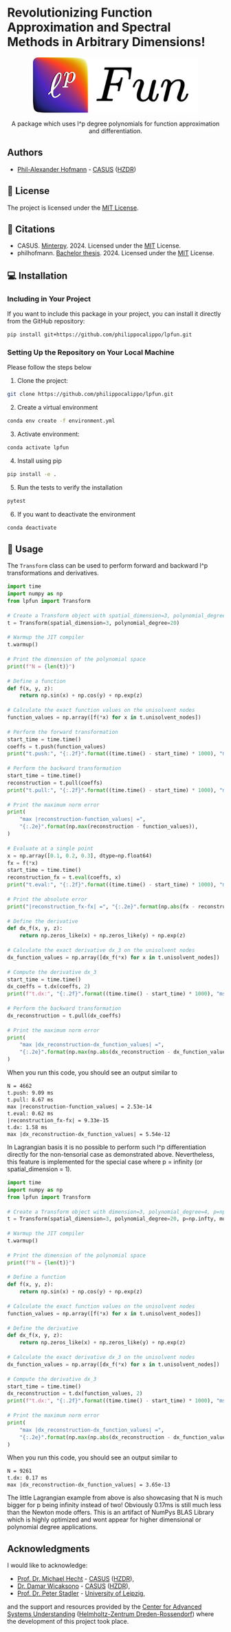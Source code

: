 # Revolutionizing Function Approximation and Spectral Methods in Arbitrary Dimensions!
<p align="center">
  <img src="social-banner-bg-rounded.png" height="128" width="384"/>
</p>
<p align="center">
    A package which uses l^p degree polynomials for function approximation and differentiation.
</p>

## Authors

- [Phil-Alexander Hofmann](https://gitlab.com/philippo_calippo) - [CASUS](https://www.casus.science/) ([HZDR](https://www.hzdr.de/))

## 📜 License

The project is licensed under the [MIT License](LICENSE.txt).

## 💬 Citations

- CASUS. [Minterpy](https://github.com/casus/minterpy). 2024. Licensed under the [MIT](https://github.com/casus/minterpy/blob/main/LICENSE) License.
- philhofmann. [Bachelor thesis](https://gitlab.com/philhofmann/implementation-and-complexity-analysis-of-algorithms-for-multivariate-newton-polynomials-of-p-degree). 2024. Licensed under the [MIT](https://gitlab.com/philhofmann/implementation-and-complexity-analysis-of-algorithms-for-multivariate-newton-polynomials-of-p-degree/-/blob/main/LICENSE.txt?ref_type=heads) License.

## 💻 Installation

### Including in Your Project
If you want to include this package in your project, you can install it directly from the GitHub repository:

```bash
pip install git+https://github.com/philippocalippo/lpfun.git
```

### Setting Up the Repository on Your Local Machine
Please follow the steps below

1. Clone the project:

```bash
git clone https://github.com/philippocalippo/lpfun.git
```

2. Create a virtual environment

```bash
conda env create -f environment.yml
```
 
3. Activate environment:

```bash
conda activate lpfun
```

4. Install using pip

```bash
pip install -e .
```

5. Run the tests to verify the installation

```bash
pytest
```

6. If you want to deactivate the environment

```bash
conda deactivate
```

## 📖 Usage

The `Transform` class can be used to perform forward and backward l^p transformations and derivatives.

```python
import time
import numpy as np
from lpfun import Transform

# Create a Transform object with spatial_dimension=3, polynomial_degree=4, p=2 (default value), mode="newton" (default value)
t = Transform(spatial_dimension=3, polynomial_degree=20)

# Warmup the JIT compiler
t.warmup()

# Print the dimension of the polynomial space
print(f"N = {len(t)}")

# Define a function
def f(x, y, z):
    return np.sin(x) + np.cos(y) + np.exp(z)

# Calculate the exact function values on the unisolvent nodes
function_values = np.array([f(*x) for x in t.unisolvent_nodes])

# Perform the forward transformation
start_time = time.time()
coeffs = t.push(function_values)
print("t.push:", "{:.2f}".format((time.time() - start_time) * 1000), "ms")

# Perform the backward transformation
start_time = time.time()
reconstruction = t.pull(coeffs)
print("t.pull:", "{:.2f}".format((time.time() - start_time) * 1000), "ms")

# Print the maximum norm error
print(
    "max |reconstruction-function_values| =",
    "{:.2e}".format(np.max(reconstruction - function_values)),
)

# Evaluate at a single point
x = np.array([0.1, 0.2, 0.3], dtype=np.float64)
fx = f(*x)
start_time = time.time()
reconstruction_fx = t.eval(coeffs, x)
print("t.eval:", "{:.2f}".format((time.time() - start_time) * 1000), "ms")

# Print the absolute error
print("|reconstruction_fx-fx| =", "{:.2e}".format(np.abs(fx - reconstruction_fx)))

# Define the derivative
def dx_f(x, y, z):
    return np.zeros_like(x) + np.zeros_like(y) + np.exp(z)

# Calculate the exact derivative dx_3 on the unisolvent nodes
dx_function_values = np.array([dx_f(*x) for x in t.unisolvent_nodes])

# Compute the derivative dx_3
start_time = time.time()
dx_coeffs = t.dx(coeffs, 2)
print(f"t.dx:", "{:.2f}".format((time.time() - start_time) * 1000), "ms")

# Perform the backward transformation
dx_reconstruction = t.pull(dx_coeffs)

# Print the maximum norm error
print(
    "max |dx_reconstruction-dx_function_values| =",
    "{:.2e}".format(np.max(np.abs(dx_reconstruction - dx_function_values))),
)
```

When you run this code, you should see an output similar to

```
N = 4662
t.push: 9.09 ms
t.pull: 8.67 ms
max |reconstruction-function_values| = 2.53e-14
t.eval: 0.62 ms
|reconstruction_fx-fx| = 9.33e-15
t.dx: 1.58 ms
max |dx_reconstruction-dx_function_values| = 5.54e-12
```

In Lagrangian basis it is no possible to perform such l^p differentiation directly for the non-tensorial case as demonstrated above. Nevertheless, this feature is implemented for the special case where p = infinity (or spatial_dimension = 1).

```python
import time
import numpy as np
from lpfun import Transform

# Create a Transform object with dimension=3, polynomial_degree=4, p=np.infty, mode="lagrange"
t = Transform(spatial_dimension=3, polynomial_degree=20, p=np.infty, mode="lagrange")

# Warmup the JIT compiler
t.warmup()

# Print the dimension of the polynomial space
print(f"N = {len(t)}")

# Define a function
def f(x, y, z):
    return np.sin(x) + np.cos(y) + np.exp(z)

# Calculate the exact function values on the unisolvent nodes
function_values = np.array([f(*x) for x in t.unisolvent_nodes])

# Define the derivative
def dx_f(x, y, z):
    return np.zeros_like(x) + np.zeros_like(y) + np.exp(z)

# Calculate the exact derivative dx_3 on the unisolvent nodes
dx_function_values = np.array([dx_f(*x) for x in t.unisolvent_nodes])

# Compute the derivative dx_3
start_time = time.time()
dx_reconstruction = t.dx(function_values, 2)
print(f"t.dx:", "{:.2f}".format((time.time() - start_time) * 1000), "ms")

# Print the maximum norm error
print(
    "max |dx_reconstruction-dx_function_values| =",
    "{:.2e}".format(np.max(np.abs(dx_reconstruction - dx_function_values))),
)
```

When you run this code, you should see an output similar to

```
N = 9261
t.dx: 0.17 ms
max |dx_reconstruction-dx_function_values| = 3.65e-13
```

The little Lagrangian example from above is also showcasing that N is much bigger for p being infinity instead of two!
Obviously 0.17ms is still much less than the Newton mode offers. This is an artifact of NumPys BLAS Library which is highly optimized and wont appear for higher dimensional or polynomial degree applications.

## Acknowledgments

I would like to acknowledge:

- [Prof. Dr. Michael Hecht](https://www.casus.science/de-de/team-members/michael-hecht/) - [CASUS](https://www.casus.science/) ([HZDR](https://www.hzdr.de/)),
- [Dr. Damar Wicaksono](https://www.casus.science/de-de/team-members/dr-damar-wicaksono/) - [CASUS](https://www.casus.science/) ([HZDR](https://www.hzdr.de/)),
- [Prof. Dr. Peter Stadler](https://www.uni-leipzig.de/personenprofil/mitarbeiter/prof-dr-peter-florian-stadler) - [University of Leipzig](https://www.uni-leipzig.de/),

and the support and resources provided by the [Center for Advanced Systems Understanding](https://www.casus.science/) ([Helmholtz-Zentrum Dreden-Rossendorf](https://www.hzdr.de/)) where the development of this project took place.
